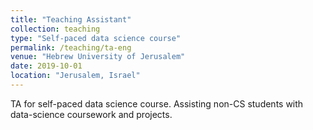 ```yaml
---
title: "Teaching Assistant"
collection: teaching
type: "Self-paced data science course"
permalink: /teaching/ta-eng
venue: "Hebrew University of Jerusalem"
date: 2019-10-01
location: "Jerusalem, Israel"
---
```


TA for self-paced data science course. Assisting non-CS students with data-science coursework and projects.
